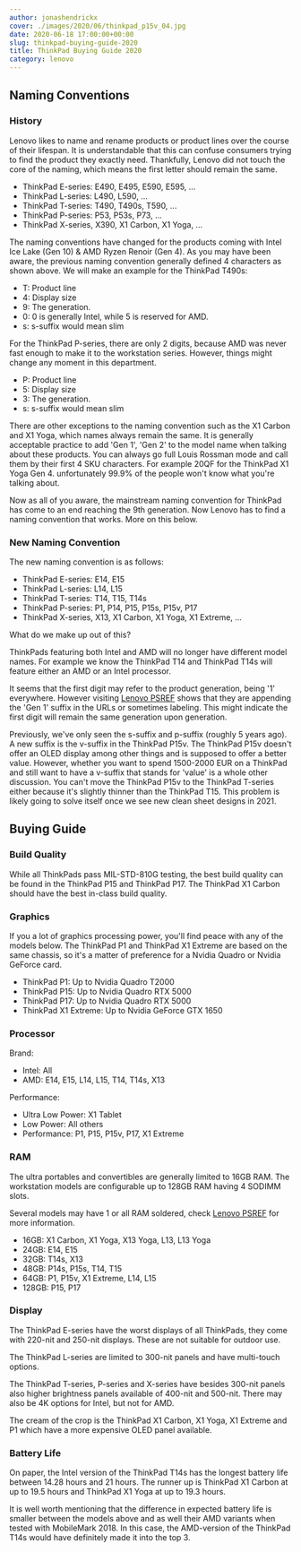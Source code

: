 ```yaml
---
author: jonashendrickx
cover: ./images/2020/06/thinkpad_p15v_04.jpg
date: 2020-06-18 17:00:00+00:00
slug: thinkpad-buying-guide-2020
title: ThinkPad Buying Guide 2020
category: lenovo
---
```

## Naming Conventions

### History

Lenovo likes to name and rename products or product lines over the course of their lifespan. It is understandable that this can confuse consumers trying to find the product they exactly need. Thankfully, Lenovo did not touch the core of the naming, which means the first letter should remain the same.

* ThinkPad E-series: E490, E495, E590, E595, ...
* ThinkPad L-series: L490, L590, ...
* ThinkPad T-series: T490, T490s, T590, ...
* ThinkPad P-series: P53, P53s, P73, ...
* ThinkPad X-series, X390, X1 Carbon, X1 Yoga, ...

The naming conventions have changed for the products coming with Intel Ice Lake  (Gen 10) & AMD Ryzen Renoir (Gen 4). As you may have been aware, the previous naming convention generally defined 4 characters as shown above. We will make an example for the ThinkPad T490s:

* T: Product line
* 4: Display size
* 9: The generation.
* 0: 0 is generally Intel, while 5 is reserved for AMD.
* s: s-suffix would mean slim

For the ThinkPad P-series, there are only 2 digits, because AMD was never fast enough to make it to the workstation series. However, things might change any moment in this department.

* P: Product line
* 5: Display size
* 3: The generation.
* s: s-suffix would mean slim

There are other exceptions to the naming convention such as the X1 Carbon and X1 Yoga, which names always remain the same. It is generally acceptable practice to add 'Gen 1', 'Gen 2' to the model name when talking about these products. You can always go full Louis Rossman mode and call them by their first 4 SKU characters. For example 20QF for the ThinkPad X1 Yoga Gen 4. unfortunately 99.9% of the people won't know what you're talking about.

Now as all of you aware, the mainstream naming convention for ThinkPad has come to an end reaching the 9th generation. Now Lenovo has to find a naming convention that works. More on this below.

### New Naming Convention

The new naming convention is as follows:

* ThinkPad E-series: E14, E15
* ThinkPad L-series: L14, L15
* ThinkPad T-series: T14, T15, T14s
* ThinkPad P-series: P1, P14, P15, P15s, P15v, P17
* ThinkPad X-series, X13, X1 Carbon, X1 Yoga, X1 Extreme, ...

What do we make up out of this?

ThinkPads featuring both Intel and AMD will no longer have different model names. For example we know the ThinkPad T14 and ThinkPad T14s will feature either an AMD or an Intel processor.

It seems that the first digit may refer to the product generation, being '1' everywhere. However visiting [Lenovo PSREF](https://psref.lenovo.com) shows that they are appending the 'Gen 1' suffix in the URLs or sometimes labeling. This might indicate the first digit will remain the same generation upon generation.

Previously, we've only seen the s-suffix and p-suffix (roughly 5 years ago). A new suffix is the v-suffix in the ThinkPad P15v. The ThinkPad P15v doesn't offer an OLED display among other things and is supposed to offer a better value. However, whether you want to spend 1500-2000 EUR on a ThinkPad and still want to have a v-suffix that stands for 'value' is a whole other discussion. You can't move the ThinkPad P15v to the ThinkPad T-series either because it's slightly thinner than the ThinkPad T15. This problem is likely going to solve itself once we see new clean sheet designs in 2021.

## Buying Guide

### Build Quality

While all ThinkPads pass MIL-STD-810G testing, the best build quality can be found in the ThinkPad P15 and ThinkPad P17. The ThinkPad X1 Carbon should have the best in-class build quality.

### Graphics

If you a lot of graphics processing power, you'll find peace with any of the models below. The ThinkPad P1 and ThinkPad X1 Extreme are based on the same chassis, so it's a matter of preference for a Nvidia Quadro or Nvidia GeForce card.

* ThinkPad P1: Up to Nvidia Quadro T2000
* ThinkPad P15: Up to Nvidia Quadro RTX 5000
* ThinkPad P17: Up to Nvidia Quadro RTX 5000
* ThinkPad X1 Extreme: Up to Nvidia GeForce GTX 1650

### Processor

Brand:
* Intel: All
* AMD: E14, E15, L14, L15, T14, T14s, X13

Performance:
* Ultra Low Power: X1 Tablet
* Low Power: All others
* Performance: P1, P15, P15v, P17, X1 Extreme

### RAM

The ultra portables and convertibles are generally limited to 16GB RAM. The workstation models are configurable up to 128GB RAM having 4 SODIMM slots.

Several models may have 1 or all RAM soldered, check [Lenovo PSREF](https://psref.lenovo.com) for more information.

* 16GB: X1 Carbon, X1 Yoga, X13 Yoga, L13, L13 Yoga
* 24GB: E14, E15
* 32GB: T14s, X13
* 48GB: P14s, P15s, T14, T15
* 64GB: P1, P15v, X1 Extreme, L14, L15
* 128GB: P15, P17

### Display

The ThinkPad E-series have the worst displays of all ThinkPads, they come with 220-nit and 250-nit displays. These are not suitable for outdoor use.

The ThinkPad L-series are limited to 300-nit panels and have multi-touch options.

The ThinkPad T-series, P-series and X-series have besides 300-nit panels also higher brightness panels available of 400-nit and 500-nit. There may also be 4K options for Intel, but not for AMD.

The cream of the crop is the ThinkPad X1 Carbon, X1 Yoga, X1 Extreme and P1 which have a more expensive OLED panel available.

### Battery Life

On paper, the Intel version of the ThinkPad T14s has the longest battery life between 14.28 hours and 21 hours. The runner up is ThinkPad X1 Carbon at up to 19.5 hours and ThinkPad X1 Yoga at up to 19.3 hours.

It is well worth mentioning that the difference in expected battery life is smaller between the models above and as well their AMD variants when tested with MobileMark 2018. In this case, the AMD-version of the ThinkPad T14s would have definitely made it into the top 3.